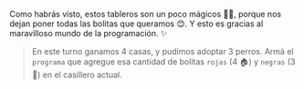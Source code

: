 <gs-toolbox toolbox-url="https://raw.githubusercontent.com/MumukiProject/mumuki-guia-gobstones-primeros-programas-kids/master/assets/toolbox_1553274591838.xml"></gs-toolbox>

Como habrás visto, estos tableros son un poco mágicos :tophat::crystal_ball:, porque nos dejan poner todas las bolitas que queramos :blush:. Y esto es gracias al maravilloso mundo de la programación. :sparkles:

> En este turno ganamos 4 casas, y pudimos adoptar 3 perros. Armá el `programa` que agregue esa cantidad de bolitas `rojas` (4 :house:) y `negras` (3 :dog:) en el casillero actual. 
